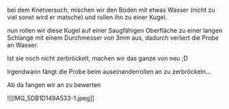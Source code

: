 bei dem Knetversuch, mischen wir den Boden mit etwas Wasser (nicht zu viel sonst wird er matsche) und rollen ihn zu einer Kugel.

nun rollen wir diese Kugel auf einer Saugfähigen Oberfläche zu einer langen Schlange mit einem Durchmesser von 3mm aus, dadurch verliert die Probe an Wasser. 

Ist sie noch nicht zerbröckelt, machen wir das ganze von neu ;D

Irgendwann fängt die Probe beim auseinanderrollen an zu zerbröckeln...

Ab da fangen wir an zu bewerten

![[IMG_5DB1D149A533-1.jpeg]]